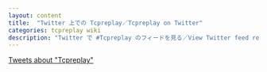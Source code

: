 ```yaml
---
layout: content
title:  "Twitter 上での Tcpreplay／Tcpreplay on Twitter"
categories: tcpreplay wiki
description: "Twitter で #Tcpreplay のフィードを見る／View Twitter feed regarding #Tcpreplay"
---
```


<a class="twitter-timeline" href="https://twitter.com/search?q=Tcpreplay" data-widget-id="420774810755407872">Tweets about "Tcpreplay"</a>

